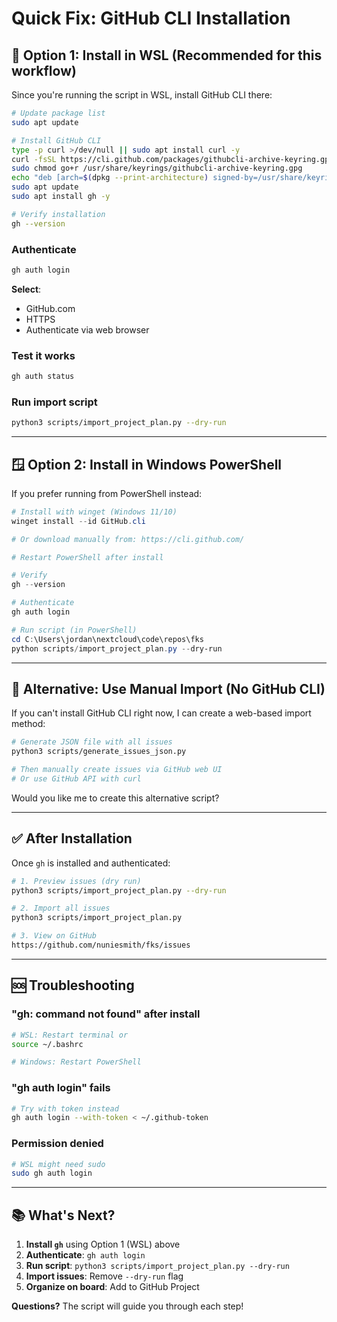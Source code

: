 # Quick Fix: GitHub CLI Installation

## 🚀 Option 1: Install in WSL (Recommended for this workflow)

Since you're running the script in WSL, install GitHub CLI there:

```bash
# Update package list
sudo apt update

# Install GitHub CLI
type -p curl >/dev/null || sudo apt install curl -y
curl -fsSL https://cli.github.com/packages/githubcli-archive-keyring.gpg | sudo dd of=/usr/share/keyrings/githubcli-archive-keyring.gpg
sudo chmod go+r /usr/share/keyrings/githubcli-archive-keyring.gpg
echo "deb [arch=$(dpkg --print-architecture) signed-by=/usr/share/keyrings/githubcli-archive-keyring.gpg] https://cli.github.com/packages stable main" | sudo tee /etc/apt/sources.list.d/github-cli.list > /dev/null
sudo apt update
sudo apt install gh -y

# Verify installation
gh --version
```

### Authenticate

```bash
gh auth login
```

**Select**:

- GitHub.com
- HTTPS
- Authenticate via web browser

### Test it works

```bash
gh auth status
```

### Run import script

```bash
python3 scripts/import_project_plan.py --dry-run
```

---

## 🪟 Option 2: Install in Windows PowerShell

If you prefer running from PowerShell instead:

```powershell
# Install with winget (Windows 11/10)
winget install --id GitHub.cli

# Or download manually from: https://cli.github.com/

# Restart PowerShell after install

# Verify
gh --version

# Authenticate
gh auth login

# Run script (in PowerShell)
cd C:\Users\jordan\nextcloud\code\repos\fks
python scripts/import_project_plan.py --dry-run
```

---

## 🔧 Alternative: Use Manual Import (No GitHub CLI)

If you can't install GitHub CLI right now, I can create a web-based import method:

```bash
# Generate JSON file with all issues
python3 scripts/generate_issues_json.py

# Then manually create issues via GitHub web UI
# Or use GitHub API with curl
```

Would you like me to create this alternative script?

---

## ✅ After Installation

Once `gh` is installed and authenticated:

```bash
# 1. Preview issues (dry run)
python3 scripts/import_project_plan.py --dry-run

# 2. Import all issues
python3 scripts/import_project_plan.py

# 3. View on GitHub
https://github.com/nuniesmith/fks/issues
```

---

## 🆘 Troubleshooting

### "gh: command not found" after install

```bash
# WSL: Restart terminal or
source ~/.bashrc

# Windows: Restart PowerShell
```

### "gh auth login" fails

```bash
# Try with token instead
gh auth login --with-token < ~/.github-token
```

### Permission denied

```bash
# WSL might need sudo
sudo gh auth login
```

---

## 📚 What's Next?

1. **Install `gh`** using Option 1 (WSL) above
2. **Authenticate**: `gh auth login`
3. **Run script**: `python3 scripts/import_project_plan.py --dry-run`
4. **Import issues**: Remove `--dry-run` flag
5. **Organize on board**: Add to GitHub Project

**Questions?** The script will guide you through each step!
